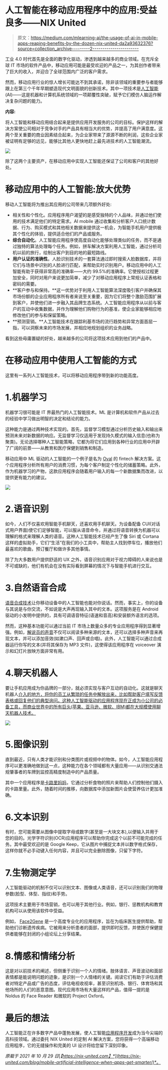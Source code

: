 # 人工智能在移动应用程序中的应用:受益良多——NIX United

> 原文：<https://medium.com/mlearning-ai/the-usage-of-ai-in-mobile-apps-reaping-benefits-by-the-dozen-nix-united-da2a93632376?source=collection_archive---------2----------------------->

工业 4.0 时代首先是全面的数字化驱动，渗透到越来越多的商业领域。在充斥全球 IT 市场的软件产品中，移动应用可能是最受欢迎的产品之一，为其创作者带来了巨大的收入，并迎合了全球范围内广泛的客户需求。

然而，移动应用行业的惊人增长可能达不到其承诺，除非该领域的重要参与者能够跟上在第三个千年早期塑造现代文明面貌的创新技术。其中一项技术是[人工智能](https://nix-united.com/services/ai-solutions-artificial-intelligence/)(AI)——这是机器和计算机系统领域的一项颠覆性突破，赋予它们模仿人脑运作解决复杂问题的能力。

**内容:**

将人工智能和移动应用结合起来是提供应用开发服务的公司的目标。保护这样的解决方案使公司相对于竞争对手的产品具有相当大的优势，并提高了用户满意度。这两个至关重要的商业因素结合起来，为企业家带来了源源不断的利润，这些企业家被证明有足够的远见，能够比其他人更快地赶上最先进技术的人工智能潮流。

![](img/8d1cb8446a67f08b860a8b4d2ed6bf45.png)

除了这两个主要资产，在移动应用中实现人工智能还保证了公司和客户的其他好处。

# 移动应用中的人工智能:放大优势

移动人工智能将为推出其应用的公司带来几项额外好处:

*   相关性和个性化。应用程序用户渴望的是感受独特的个人品味，并通过他们使用的技术满足他们的特定需求。AI mobile 通过收集和分析客户人口统计数据、行为、购买模式和其他相关数据来提供这一机会，为智能手机用户提供极其个性化的体验，提供适合他们的产品或服务。
*   **综合自动化**。人工智能应用程序使高度自动化能够处理类似的任务，而不是通过独特的算法处理每个任务。例如，拼车解决方案利用人工智能，通过分析司机以前的旅行，绘制出客户到目的地的最短路线。
*   **用户认证的准确性**。人脸识别技术的一套算法通过即时搜索人脸数据库，并将它们与场景中识别的人脸进行匹配，来帮助实时识别用户。移动应用中的人工智能有助于获得非常高的准确率——大约 99.5%的准确率。它使授权过程更加安全，同时对用户来说更加简单，减少了对移动应用程序上常规认证表格和密码的需要。
*   **客户参与和保持。**这一优势对于利用人工智能算法深度吸引客户并确保其市场份额的企业应用程序所有者来说至关重要，因为它们将整个激励范围扩展到客户，并使他们进一步融入其品牌生态系统。人工智能应用程序从以前与客户的互动中收集数据，并作为理解他们购物行为的基准，使企业家能够相应地修改他们的参与和保留策略。
*   **预测营销。**人工智能技术在跟踪利基市场的流行趋势和异常方面首屈一指，可以洞察未来的市场发展，并相应地规划组织的业务战略。

看到这些毋庸置疑的好处，越来越多的公司将这项技术应用到他们的产品中。

# 在移动应用中使用人工智能的方式

这里有一系列人工智能技术，可以将移动应用程序带到新的功能高度。

# 1.机器学习

机器学习很可能是 IT 界最热门的人工智能技术。ML 是计算机和软件产品从过去的经验中学习做出明智的决定和结论的能力。

这种能力是通过两种技术实现的。首先，监督学习模型通过分析历史输入和输出来预测未来对新数据的响应。无监督学习仅适用于发现持久模式的输入信息(也称为聚类)。无论选择哪种人工智能策略，它都为将它们应用到各种行业的应用中开辟了广阔的前景——从教育和医疗保健到销售和制造。

移动应用中 ML 驱动的人工智能的一个例子是名为 [Oval](https://www.finextra.com/newsarticle/30387/former-uber-italy-ceo-launches-social-savings-app) 的 fintech 解决方案。这个应用程序分析所有用户的消费习惯，为每个客户制定个性化的储蓄策略。此外，作为机器学习的产物，这款应用程序会随着用户输入的每一个新数据集而改进，以提供更有能力的建议。

![](img/756ee61d66a1f3f60e924c18591c485c.png)

# 2.语音识别

如今，人们不仅喜欢用智能手机聊天，还喜欢用手机聊天。为设备配备 CUI(对话式用户界面)使它们足够智能，可以服从语音命令，并通过将语音转换为机器可以理解的格式来理解人类的语音。这种人工智能技术已经产生了像 Siri 或 Cortana 这样的虚拟助手，它们“生活”在我们的小工具中，帮助主人找到停车位，播放他们最喜欢的歌曲，预订餐厅和做许多其他事情。

除了为大多数用户提供舒适的 UX 之外，语音识别应用对于视力障碍的人来说也是不可或缺的，他们有机会在没有实际看到屏幕的情况下与智能手机进行交互。

# 3.自然语音合成

[语音合成技术](https://nix-united.com/blog/neural-network-speech-synthesis-using-the-tacotron-2-architecture-or-get-alignment-or-die-tryin/)让你移动设备中的人工智能也能对你说话。然而，事实上，你的设备与其说是与你交流，不如说是大声再现输入其中的文本。这项服务是在 Android 驱动的小发明中提供的，具有可调语音特征(语速和音高)和安装额外语言的选项。

然而，这种基本功能可以通过当前 IT 市场上数量众多的专业应用程序得到显著增强。例如，[解说员的声音](https://play.google.com/store/apps/details?id=br.com.escolhatecnologia.vozdonarrador)不仅可以阅读多种来源的文本，还可以选择多种声音来再现文本，并可以添加音效(如漱口声、回声或合唱)。此外，人工智能可以通过合成器运行你写的文本(并将其保存为 MP3 文件)，这使得该应用程序在 voiceover 演示和幻灯片放映方面非常有用。

# 4.聊天机器人

要让手机应用成为你品牌的一部分，就必须实现与客户互动的自动化。这就是聊天机器人[介入的地方，将你的员工从繁琐的任务中解放出来，比如帮助客户填写反馈表格或回复他们的典型询问。这种人工智能驱动的应用程序现在正成为小公司的必备工具，而商业世界中的所有巨头(苹果、亚马逊、微软、IBM)都在大规模使用聊天机器人技术。](https://nix-united.com/blog/innovative-chatbots-untapped-capabilities-able-to-boost-your-business/)

![](img/8aa1fc39435f1cba910e93855f61afa7.png)

# 5.图像识别

直到最近，只有人类才能识别和分类图片或视频中的物体。如今，人工智能应用程序可以更准确地做到这一点，这种能力在各个领域都有大量应用——从识别交通法规肇事者的车牌到监控高精度制造中的产品质量。

其中一个应用程序是[卡路里妈妈](https://caloriemama.ai/)，它通过分析食物的照片来帮助人们控制他们摄入的卡路里量。此外，随着时间的推移，向数据库中添加新图片会使营养估计更加准确。

# 6.文本识别

有时，您可能需要从图像中提取字母或数字(甚至是一大块文本),以便输入并用于您的目的。光学字符识别(OCR)应用程序可以帮助你完成这个以前不可能完成的任务。其中最受欢迎的是 Google Keep，它从图片中捕捉文本并以数字格式保存，这样你就不必手动键入任何内容，并且可以完全删除图像，只留下字符。

# 7.生物测定学

人工智能驱动的机制不仅可以识别文本、图像或人类语音，还可以识别我们的物理参数(脸型、体型、指纹)和手势。

这项技术主要用于市场营销，也可以用于其他行业。例如，银行、惩教机构和教育机构可以从使用该软件中受益。

例如， [Face2Gene](https://www.face2gene.com/) 是一个高度专业化的应用程序，旨在为临床医生提供帮助，帮助他们诊断遗传疾病。它被用来分析患者的面部，提供即时反馈，并使医疗保健提供者能够在封闭的小组论坛上分享结果。

# 8.情感和情绪分析

这是对以前技术的阐述，但侧重于识别一个人的情绪。肢体语言、声音波动和面部表情都是能说明问题的迹象，是识别一个人情绪的关键。阅读它们有助于评估消费者对特定产品或广告的态度，评估电视收视率，甚至识别机场、银行、体育场和其他场所的人们的恶意意图。现代应用市场有大量这样的产品，值得一提的是 Noldus 的 Face Reader 和微软的 Project Oxford。

# 最后的想法

人工智能正在许多数字产品中蓬勃发展，使人工智能[应用程序开发](https://nix-united.com/services/mobile-app-development/)成为当今尖端的高科技领域。通过委托 NIX United 的定制 AI 解决方案，您将获得一个高端移动应用程序，它的无缝操作和完美的 UI 设计将给您留下深刻印象。

*原载于 2021 年 10 月 29 日*[*【https://nix-united.com】*](https://nix-united.com/blog/mobile-artificial-intelligence-when-apps-get-smarter/)*。*